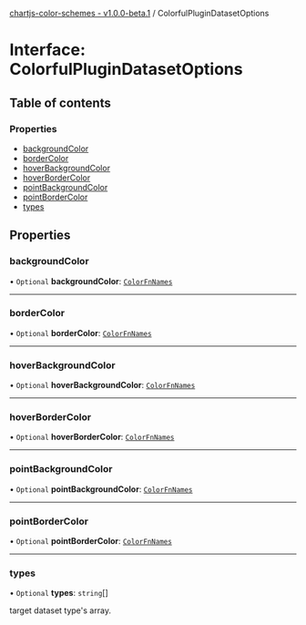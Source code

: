 [chartjs-color-schemes - v1.0.0-beta.1](../README.md) / ColorfulPluginDatasetOptions

# Interface: ColorfulPluginDatasetOptions

## Table of contents

### Properties

- [backgroundColor](ColorfulPluginDatasetOptions.md#backgroundcolor)
- [borderColor](ColorfulPluginDatasetOptions.md#bordercolor)
- [hoverBackgroundColor](ColorfulPluginDatasetOptions.md#hoverbackgroundcolor)
- [hoverBorderColor](ColorfulPluginDatasetOptions.md#hoverbordercolor)
- [pointBackgroundColor](ColorfulPluginDatasetOptions.md#pointbackgroundcolor)
- [pointBorderColor](ColorfulPluginDatasetOptions.md#pointbordercolor)
- [types](ColorfulPluginDatasetOptions.md#types)

## Properties

### backgroundColor

• `Optional` **backgroundColor**: [`ColorFnNames`](../README.md#colorfnnames)

___

### borderColor

• `Optional` **borderColor**: [`ColorFnNames`](../README.md#colorfnnames)

___

### hoverBackgroundColor

• `Optional` **hoverBackgroundColor**: [`ColorFnNames`](../README.md#colorfnnames)

___

### hoverBorderColor

• `Optional` **hoverBorderColor**: [`ColorFnNames`](../README.md#colorfnnames)

___

### pointBackgroundColor

• `Optional` **pointBackgroundColor**: [`ColorFnNames`](../README.md#colorfnnames)

___

### pointBorderColor

• `Optional` **pointBorderColor**: [`ColorFnNames`](../README.md#colorfnnames)

___

### types

• `Optional` **types**: `string`[]

target dataset type's array.
